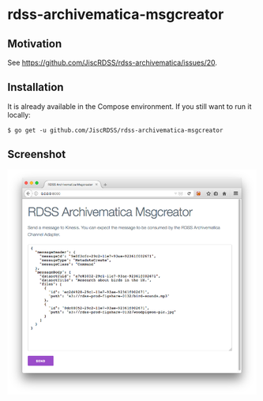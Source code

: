 # rdss-archivematica-msgcreator

## Motivation

See https://github.com/JiscRDSS/rdss-archivematica/issues/20.

## Installation

It is already available in the Compose environment. If you still want to run it locally:

    $ go get -u github.com/JiscRDSS/rdss-archivematica-msgcreator

## Screenshot

![Screenshot](screenshot.png)
